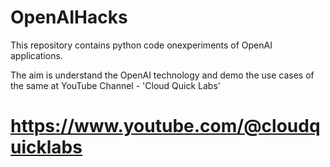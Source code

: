 # OpenAIHacks

This repository contains python code onexperiments of OpenAI applications.

The aim is understand the OpenAI technology and demo the use cases of the same at YouTube Channel -  'Cloud Quick Labs'

# https://www.youtube.com/@cloudquicklabs
